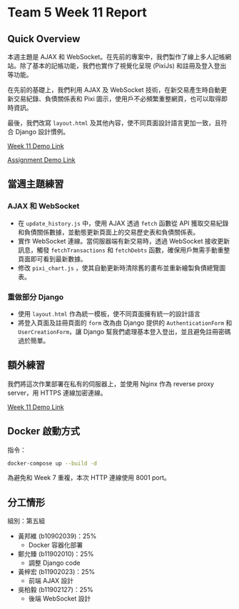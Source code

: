 # Team 5 Week 11 Report

## Quick Overview

本週主題是 AJAX 和 WebSocket。在先前的專案中，我們製作了線上多人記帳網站。除了基本的記帳功能，我們也實作了視覺化呈現 (PixiJs) 和註冊及登入登出等功能。

在先前的基礎上，我們利用 AJAX 及 WebSocket 技術，在新交易產生時自動更新交易紀錄、負債關係表和 Pixi 圖示，使用戶不必頻繁重整網頁，也可以取得即時資訊。

最後，我們改寫 `layout.html` 及其他內容，使不同頁面設計語言更加一致，且符合 Django 設計慣例。

[Week 11 Demo Link](https://hsinchu-huang-147.tplinkdns.com:12347)

[Assignment Demo Link](https://hsinchu-huang-147.tplinkdns.com:12345)

## 當週主題練習
### AJAX 和 WebSocket
- 在 `update_history.js` 中，使用 AJAX 透過 `fetch` 函數從 API 獲取交易紀錄和負債關係數據，並動態更新頁面上的交易歷史表和負債關係表。
- 實作 WebSocket 連線。當伺服器端有新交易時，透過 WebSocket 接收更新訊息，觸發 `fetchTransactions` 和 `fetchDebts` 函數，確保用戶無需手動重整頁面即可看到最新數據。
- 修改 `pixi_chart.js` ，使其自動更新時清除舊的畫布並重新繪製負債總覽圖表。


### 重做部分 Django

- 使用 `layout.html` 作為統一模板，使不同頁面擁有統一的設計語言
- 將登入頁面及註冊頁面的 `form` 改為由 Django 提供的 `AuthenticationForm` 和 `UserCreationForm`，讓 Django 幫我們處理基本登入登出，並且避免註冊密碼過於簡單。

## 額外練習
我們將這次作業部署在私有的伺服器上，並使用 Nginx 作為 reverse proxy server，用 HTTPS 連線加密連線。

[Week 11 Demo Link](https://hsinchu-huang-147.tplinkdns.com:12347)

## Docker 啟動方式

指令：

```bash
docker-compose up --build -d
```
為避免和 Week 7 重複，本次 HTTP 連線使用 8001 port。

## 分工情形

組別：第五組

- 黃邦維 (b10902039)：25%
  - Docker 容器化部署
- 鄭允臻 (b11902010)：25%
  - 調整 Django code 
- 黃梓宏 (b11902023)：25%
  - 前端 AJAX 設計
- 吳柏毅 (b11902127)：25%
  - 後端 WebSocket 設計
